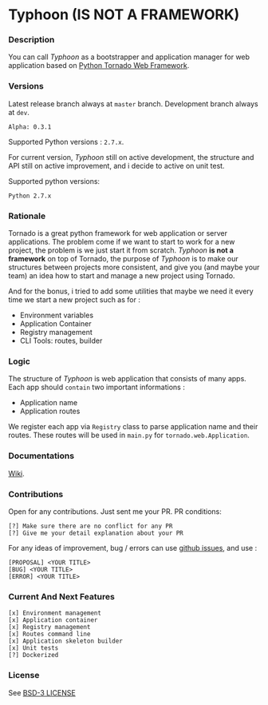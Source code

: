 # Typhoon (IS NOT A FRAMEWORK)

### Description

You can call _Typhoon_ as a bootstrapper and application manager for web application based on [Python Tornado Web Framework](http://www.tornadoweb.org).

### Versions

Latest release branch always at `master` branch.  Development branch always at `dev`.

```
Alpha: 0.3.1
```
Supported Python versions : `2.7.x`.

For current version, _Typhoon_ still on active development, the structure and API still on active
improvement, and i decide to active on unit test.

Supported python versions:

```
Python 2.7.x
```

### Rationale

Tornado is a great python framework for web application or server applications.  The problem come if we want to start to work for a new project, the problem is we just start it from scratch.  _Typhoon_ **is not a framework** on top of Tornado, the purpose of _Typhoon_ is to make our structures between projects more consistent, and give you (and maybe your team) an idea how to start and manage a new project using Tornado.

And for the bonus, i tried to add some utilities that maybe we need it every time we start a new project such as for :

- Environment variables
- Application Container
- Registry management
- CLI Tools: routes, builder

### Logic

The structure of _Typhoon_ is web application that consists of many apps.  Each app should `contain` two important informations :

- Application name
- Application routes

We register each app via `Registry` class to parse application name and their routes.  These routes will be used in `main.py` for `tornado.web.Application`.

### Documentations

[Wiki](https://github.com/hiraq/typhoon/wiki).

### Contributions

Open for any contributions.  Just sent me your PR.  PR conditions:

```
[?] Make sure there are no conflict for any PR
[?] Give me your detail explanation about your PR
```

For any ideas of improvement, bug / errors can use [github issues](https://github.com/hiraq/typhoon/issues), and use :

```
[PROPOSAL] <YOUR TITLE>
[BUG] <YOUR TITLE>
[ERROR] <YOUR TITLE>
```

### Current And Next Features

```
[x] Environment management
[x] Application container
[x] Registry management
[x] Routes command line
[x] Application skeleton builder
[x] Unit tests
[?] Dockerized
```

### License

See [BSD-3 LICENSE](https://github.com/hiraq/typhoon/blob/master/LICENSE)
